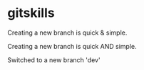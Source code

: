 # gitskills
Creating a new branch is quick & simple.

Creating a new branch is quick AND simple.

Switched to a new branch 'dev'